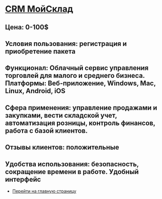 # [CRM МойСклад](https://crmindex.ru)
## Цена: 0-100$
## Условия пользования: регистрация и приобретение пакета
## Функционал: Облачный сервис управления торговлей для малого и среднего бизнеса. Платформы: Веб-приложение, Windows, Mac, Linux, Android, iOS
## Сфера применения: управление продажами и закупками, вести складской учет, автоматизация розницы, контроль финансов, работа с базой клиентов.
## Отзывы клиентов: положительные
## Удобства использования: безoпасность, сокращение времени в работе. Удобный интерфейc
- [Перейти на главную страницу](https://valeriamoroz.github.io/morozka/)
